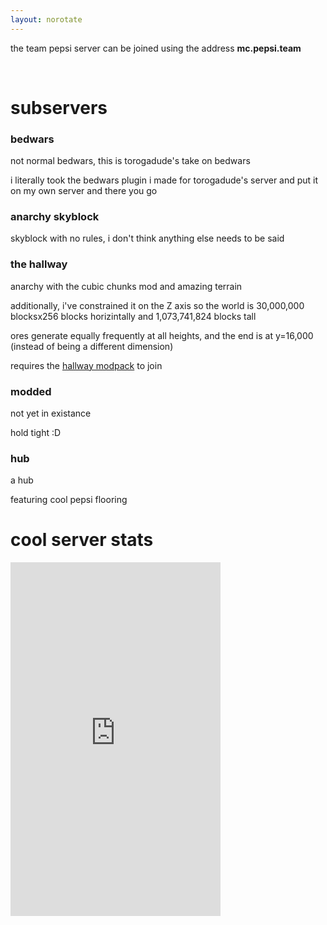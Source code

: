 ```yaml
---
layout: norotate
---
```


the team pepsi server can be joined using the address <strong>mc.pepsi.team</strong>

<br>

# subservers

### bedwars

not normal bedwars, this is torogadude's take on bedwars

i literally took the bedwars plugin i made for torogadude's server and put it on my own server and there you go

### anarchy skyblock

skyblock with no rules, i don't think anything else needs to be said

### the hallway

anarchy with the cubic chunks mod and amazing terrain

additionally, i've constrained it on the Z axis so the world is 30,000,000 blocksx256 blocks horizintally and 1,073,741,824 blocks tall

ores generate equally frequently at all heights, and the end is at y=16,000 (instead of being a different dimension)

requires the [hallway modpack](http://www.pepsi.team/hallway) to join

### modded

not yet in existance

hold tight :D

### hub

a hub

featuring cool pepsi flooring

# cool server stats

<iframe class="bannerFrame" src="https://minecraft-statistic.net/en/userbars/html/server/banner_155045_000000_000000_5555ff_ff5555_121212_5555ff_5555ff_1_1_1.html" frameborder="0" scrolling="no" width="336" height="566"></iframe>
